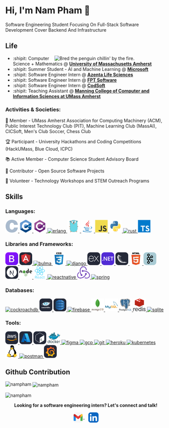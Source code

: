 # Hi, I'm Nam Pham :wave:

Software Engineering Student Focusing On Full-Stack Software Development Cover Backend And Infrastructure

## Life

<img align="right" alt="Bred the penguin chillin' by the fire." width="350" src="img/Fire.gif" />

- :shipit: Computer Science + Mathematics @ [**University of Massachusetts Amherst**][um]
- :shipit: Summer Student - AI and Machine Learning @ [**Microsoft**][microsoft]
- :shipit: Software Engineer Intern @ [**Azenta Life Sciences**][azenta]
- :shipit: Software Engineer Intern @ [**FPT Software**][fpt]
- :shipit: Software Engineer Intern @ [**CodSoft**][codsoft]
- :shipit: Teaching Assistant @ [**Manning College of Computer and Information Sciences at UMass Amherst**][cics]

### Activities & Societies:

🌟 Member - UMass Amherst Association for Computing Machinery (ACM), Public Interest Technology Club (PIT), Machine Learning Club (MassAI), CICSoft, Men's Club Soccer, Chess Club

🏆 Participant - University Hackathons and Coding Competitions (HackUMass, Blue Cloud, ICPC)

📚 Active Member - Computer Science Student Advisory Board

🎯 Contributor - Open Source Software Projects

🎪 Volunteer - Technology Workshops and STEM Outreach Programs


[42tm]: https://github.com/42tm
[fpt]: https://fptsoftware.com/
[um]: https://www.umass.edu
[azenta]: https://www.azenta.com/
[codsoft]: https://www.codsoft.in/
[cics]: https://www.cics.umass.edu/
[meta]: https://about.meta.com/
[microsoft]: https://www.microsoft.com/en-us/

## Skills

<h3 align="left">Languages:</h3>
<p align="left"> <a href="https://www.cprogramming.com/" target="_blank" rel="noreferrer"> <img src="https://raw.githubusercontent.com/devicons/devicon/master/icons/c/c-original.svg" alt="c" width="40" height="40"/> </a> <a href="https://www.w3schools.com/cpp/" target="_blank" rel="noreferrer"> <img src="https://raw.githubusercontent.com/devicons/devicon/master/icons/cplusplus/cplusplus-original.svg" alt="cplusplus" width="40" height="40"/> </a> <a href="https://www.w3schools.com/cs/" target="_blank" rel="noreferrer"> <img src="https://raw.githubusercontent.com/devicons/devicon/master/icons/csharp/csharp-original.svg" alt="csharp" width="40" height="40"/> </a> <a href="https://www.erlang.org/" target="_blank" rel="noreferrer"> <img src="https://www.vectorlogo.zone/logos/erlang/erlang-official.svg" alt="erlang" width="40" height="40"/> </a> <a href="https://golang.org" target="_blank" rel="noreferrer"> <img src="https://raw.githubusercontent.com/devicons/devicon/master/icons/go/go-original.svg" alt="go" width="40" height="40"/> </a> <a href="https://www.java.com" target="_blank" rel="noreferrer"> <img src="https://raw.githubusercontent.com/devicons/devicon/master/icons/java/java-original.svg" alt="java" width="40" height="40"/> </a> <a href="https://developer.mozilla.org/en-US/docs/Web/JavaScript" target="_blank" rel="noreferrer"> <img src="https://raw.githubusercontent.com/devicons/devicon/master/icons/javascript/javascript-original.svg" alt="javascript" width="40" height="40"/> </a> <a href="https://www.python.org" target="_blank" rel="noreferrer"> <img src="https://raw.githubusercontent.com/devicons/devicon/master/icons/python/python-original.svg" alt="python" width="40" height="40"/> </a> <a href="https://www.rust-lang.org" target="_blank" rel="noreferrer"> <img src="https://www.rust-lang.org/logos/rust-logo-256x256.png" alt="rust" width="40" height="40"/> </a> <a href="https://www.typescriptlang.org/" target="_blank" rel="noreferrer"> <img src="https://raw.githubusercontent.com/devicons/devicon/master/icons/typescript/typescript-original.svg" alt="typescript" width="40" height="40"/> </a> </p>

<h3 align="left">Libraries and Frameworks:</h3>
<p align="left"> <a href="https://getbootstrap.com" target="_blank" rel="noreferrer"> <img src="https://github.com/tandpfun/skill-icons/blob/main/icons/Bootstrap.svg" alt="bootstrap" width="40" height="40"/> </a><a href="https://angular.dev/" target="_blank" rel="noreferrer"> <img src="https://github.com/tandpfun/skill-icons/blob/main/icons/Angular-Dark.svg" alt="bootstrap" width="40" height="40"/> </a> <a href="https://bulma.io/" target="_blank" rel="noreferrer"> <img src="https://raw.githubusercontent.com/gilbarbara/logos/804dc257b59e144eaca5bc6ffd16949752c6f789/logos/bulma.svg" alt="bulma" width="40" height="40"/> </a> <a href="https://www.w3schools.com/css/" target="_blank" rel="noreferrer"> <img src="https://raw.githubusercontent.com/devicons/devicon/master/icons/css3/css3-original-wordmark.svg" alt="css3" width="40" height="40"/> </a> <a href="https://www.djangoproject.com/" target="_blank" rel="noreferrer"> <img src="https://cdn.worldvectorlogo.com/logos/django.svg" alt="django" width="40" height="40"/> </a> <a href="https://expressjs.com" target="_blank" rel="noreferrer"> <img src="https://github.com/tandpfun/skill-icons/blob/main/icons/ExpressJS-Dark.svg" alt="express" width="40" height="40"/> </a><a href="https://dotnet.microsoft.com/en-us/" target="_blank" rel="noreferrer"> <img src="https://github.com/tandpfun/skill-icons/blob/main/icons/DotNet.svg" alt="express" width="40" height="40"/> </a> <a href="https://flask.palletsprojects.com/" target="_blank" rel="noreferrer"> <img src="https://github.com/tandpfun/skill-icons/blob/main/icons/Flask-Dark.svg" alt="flask" width="40" height="40"/> </a> <a href="https://www.w3.org/html/" target="_blank" rel="noreferrer"> <img src="https://raw.githubusercontent.com/devicons/devicon/master/icons/html5/html5-original-wordmark.svg" alt="html5" width="40" height="40"/> </a> <a href="https://kafka.apache.org/" target="_blank" rel="noreferrer"> <img src="https://github.com/tandpfun/skill-icons/blob/main/icons/Kafka.svg" alt="kafka" width="40" height="40"/> </a> <a href="https://nextjs.org/" target="_blank" rel="noreferrer"> <img src="https://github.com/tandpfun/skill-icons/blob/main/icons/NextJS-Dark.svg" alt="nextjs" width="40" height="40"/> </a> <a href="https://nodejs.org" target="_blank" rel="noreferrer"> <img src="https://raw.githubusercontent.com/devicons/devicon/master/icons/nodejs/nodejs-original-wordmark.svg" alt="nodejs" width="40" height="40"/> </a> <a href="https://reactjs.org/" target="_blank" rel="noreferrer"> <img src="https://raw.githubusercontent.com/devicons/devicon/master/icons/react/react-original-wordmark.svg" alt="react" width="40" height="40"/> </a> <a href="https://reactnative.dev/" target="_blank" rel="noreferrer"> <img src="https://reactnative.dev/img/header_logo.svg" alt="reactnative" width="40" height="40"/> </a> <a href="https://redux.js.org" target="_blank" rel="noreferrer"> <img src="https://raw.githubusercontent.com/devicons/devicon/master/icons/redux/redux-original.svg" alt="redux" width="40" height="40"/> </a> <a href="https://spring.io/" target="_blank" rel="noreferrer"> <img src="https://www.vectorlogo.zone/logos/springio/springio-icon.svg" alt="spring" width="40" height="40"/> </a> </p>

<h3 align="left">Databases:</h3>
<p align="left"> <a href="https://www.cockroachlabs.com/product/cockroachdb/" target="_blank" rel="noreferrer"> <img src="https://cdn.worldvectorlogo.com/logos/cockroachdb.svg" alt="cockroachdb" width="40" height="40"/> </a><a href="https://cassandra.apache.org/_/index.html" target="_blank" rel="noreferrer"> <img src="https://github.com/tandpfun/skill-icons/blob/main/icons/Cassandra-Dark.svg" alt="cockroachdb" width="40" height="40"/> </a> <a href="https://aws.amazon.com/dynamodb/" target="_blank" rel="noreferrer"> <img src="https://github.com/tandpfun/skill-icons/blob/main/icons/DynamoDB-Dark.svg" alt="cockroachdb" width="40" height="40"/> </a><a href="https://firebase.google.com/" target="_blank" rel="noreferrer"> <img src="https://www.vectorlogo.zone/logos/firebase/firebase-icon.svg" alt="firebase" width="40" height="40"/> </a> <a href="https://www.mongodb.com/" target="_blank" rel="noreferrer"> <img src="https://raw.githubusercontent.com/devicons/devicon/master/icons/mongodb/mongodb-original-wordmark.svg" alt="mongodb" width="40" height="40"/> </a> <a href="https://www.mysql.com/" target="_blank" rel="noreferrer"> <img src="https://raw.githubusercontent.com/devicons/devicon/master/icons/mysql/mysql-original-wordmark.svg" alt="mysql" width="40" height="40"/> </a> <a href="https://www.postgresql.org" target="_blank" rel="noreferrer"> <img src="https://raw.githubusercontent.com/devicons/devicon/master/icons/postgresql/postgresql-original-wordmark.svg" alt="postgresql" width="40" height="40"/> </a> <a href="https://redis.io" target="_blank" rel="noreferrer"> <img src="https://raw.githubusercontent.com/devicons/devicon/master/icons/redis/redis-original-wordmark.svg" alt="redis" width="40" height="40"/> </a> <a href="https://www.sqlite.org/" target="_blank" rel="noreferrer"> <img src="https://www.vectorlogo.zone/logos/sqlite/sqlite-icon.svg" alt="sqlite" width="40" height="40"/> </a> </p>

<h3 align="left">Tools:</h3>
<p align="left"> <a href="https://aws.amazon.com" target="_blank" rel="noreferrer"> <img src="https://github.com/tandpfun/skill-icons/blob/main/icons/AWS-Dark.svg" alt="aws" width="40" height="40"/> </a> <a href="https://www.google.com/aclk?sa=L&ai=DChsSEwj3rKSVx6aPAxUDT0cBHe0JDVMYACICCAEQAhoCcXU&ae=2&aspm=1&co=1&ase=2&gclid=CjwKCAjwk7DFBhBAEiwAeYbJsYiP54-QeVjsKn3qtn7i4wxbW6f0kGKZTclHqgXoBtswRLbLIy8WQBoCcPsQAvD_BwE&cid=CAASJeRoSz_FyiBt4LZnpfI8lc6kKS7NU1OEvjNdlXbxcyD4gXAvVaQ&cce=2&category=acrcp_v1_35&sig=AOD64_2OMvHhl9la3Ko5A__9737GWqT2MQ&q&nis=4&adurl&ved=2ahUKEwjYupyVx6aPAxVsFlkFHWdDDKoQ0Qx6BAgMEAE" target="_blank" rel="noreferrer"> <img src="https://github.com/tandpfun/skill-icons/blob/main/icons/Azure-Dark.svg" alt="aws" width="40" height="40"/> </a><a href="https://www.gnu.org/software/bash/" target="_blank" rel="noreferrer"> <img src="https://github.com/tandpfun/skill-icons/blob/main/icons/Bash-Dark.svg" alt="bash" width="40" height="40"/> </a> <a href="https://www.docker.com/" target="_blank" rel="noreferrer"> <img src="https://raw.githubusercontent.com/devicons/devicon/master/icons/docker/docker-original-wordmark.svg" alt="docker" width="40" height="40"/> </a> <a href="https://www.figma.com/" target="_blank" rel="noreferrer"> <img src="https://www.vectorlogo.zone/logos/figma/figma-icon.svg" alt="figma" width="40" height="40"/> </a> <a href="https://cloud.google.com" target="_blank" rel="noreferrer"> <img src="https://www.vectorlogo.zone/logos/google_cloud/google_cloud-icon.svg" alt="gcp" width="40" height="40"/> </a> <a href="https://git-scm.com/" target="_blank" rel="noreferrer"> <img src="https://www.vectorlogo.zone/logos/git-scm/git-scm-icon.svg" alt="git" width="40" height="40"/> </a> <a href="https://heroku.com" target="_blank" rel="noreferrer"> <img src="https://www.vectorlogo.zone/logos/heroku/heroku-icon.svg" alt="heroku" width="40" height="40"/> </a> <a href="https://kubernetes.io" target="_blank" rel="noreferrer"> <img src="https://www.vectorlogo.zone/logos/kubernetes/kubernetes-icon.svg" alt="kubernetes" width="40" height="40"/> </a> <a href="https://www.linux.org/" target="_blank" rel="noreferrer"> <img src="https://raw.githubusercontent.com/devicons/devicon/master/icons/linux/linux-original.svg" alt="linux" width="40" height="40"/> </a> <a href="https://postman.com" target="_blank" rel="noreferrer"> <img src="https://www.vectorlogo.zone/logos/getpostman/getpostman-icon.svg" alt="postman" width="40" height="40"/> </a>
<a href="https://www.google.com/aclk?sa=L&ai=DChsSEwju47j0yqaPAxVIXkcBHW90Hc0YACICCAEQABoCcXU&co=1&ase=2&gclid=CjwKCAjwk7DFBhBAEiwAeYbJsSild5QzRndQvOOXrj-HyHLRqOVet_poxJwDaDvfNu3YO5c4catZuRoCVP0QAvD_BwE&cid=CAASJeRoCusSdhsXBA_07cZGNaGnvVGQaiLALLImlh8RDbuOrHdcPOo&cce=2&category=acrcp_v1_32&sig=AOD64_3Z1TzVX3StD7lzv0ALIQLm1Haq8w&q&nis=4&adurl&ved=2ahUKEwis7bL0yqaPAxXnKlkFHWlrBCUQ0Qx6BAgUEAE" target="_blank" rel="noreferrer"> <img src="https://github.com/tandpfun/skill-icons/blob/main/icons/Grafana-Dark.svg" alt="postman" width="40" height="40"/> </a></p>


## Github Contribution

<p><img align="left" src="https://github-readme-stats.vercel.app/api/top-langs?username=phuocong&show_icons=true&locale=en&layout=compact" alt="nampham" /></p>

<p>&nbsp;<img align="center" src="https://github-readme-stats.vercel.app/api?username=namdavid2904&show_icons=true&locale=en" alt="nampham" /></p>

<p><img align="center" src="https://github-readme-streak-stats.herokuapp.com/?user=phuocong&" alt="nampham" /></p>

<p align="center">
    <b>Looking for a software engineering intern? Let's connect and talk!</a>
    </b>
</p>
<p align="center">
  <a href="mailto:nampham.swe@gmail.com">
    <img height="32" align="center" alt="Mail" src="https://github.com/tandpfun/skill-icons/blob/main/icons/Gmail-Light.svg" />
  </a>
  &nbsp;&nbsp;
  <a href="https://www.linkedin.com/in/namphamphuong/">
    <img height="32" align="center" alt="LinkedIn" src="https://github.com/tandpfun/skill-icons/blob/main/icons/LinkedIn.svg" />
  </a>
</p>
<br />


